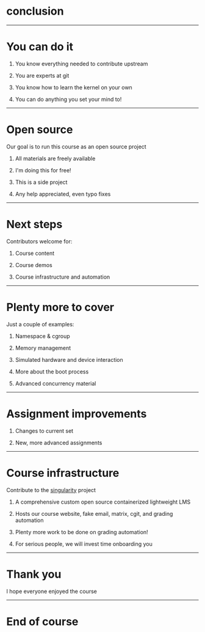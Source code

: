# conclusion

---

# You can do it

1. You know everything needed to contribute upstream

1. You are experts at git

1. You know how to learn the kernel on your own

1. You can do anything you set your mind to!

---

# Open source

Our goal is to run this course as an open source project

1. All materials are freely available

1. I'm doing this for free!

1. This is a side project

1. Any help appreciated, even typo fixes

---

# Next steps

Contributors welcome for:

1. Course content

1. Course demos

1. Course infrastructure and automation

---

# Plenty more to cover

Just a couple of examples:

1. Namespace & cgroup

1. Memory management

1. Simulated hardware and device interaction

1. More about the boot process

1. Advanced concurrency material

---

# Assignment improvements

1. Changes to current set

1. New, more advanced assignments

---

# Course infrastructure

Contribute to the [singularity](https://github.com/underground-software/singularity) project

1. A comprehensive custom open source containerized lightweight LMS

1. Hosts our course website, fake email, matrix, cgit, and grading automation

1. Plenty more work to be done on grading automation!

1. For serious people, we will invest time onboarding you

---

# Thank you

I hope everyone enjoyed the course

---

# End of course
